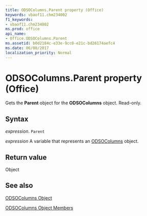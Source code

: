 ```yaml
---
title: ODSOColumns.Parent property (Office)
keywords: vbaof11.chm234002
f1_keywords:
- vbaof11.chm234002
ms.prod: office
api_name:
- Office.ODSOColumns.Parent
ms.assetid: b0d2184c-e33e-9cc0-e21c-bd26174aefc4
ms.date: 06/08/2017
localization_priority: Normal
---
```



# ODSOColumns.Parent property (Office)

Gets the  **Parent** object for the **ODSOColumns** object. Read-only.


## Syntax

_expression_. `Parent`

_expression_ A variable that represents an [ODSOColumns](Office.ODSOColumns.md) object.


## Return value

Object


## See also


[ODSOColumns Object](Office.ODSOColumns.md)



[ODSOColumns Object Members](./overview/Library-Reference/odsocolumns-members-office.md)

